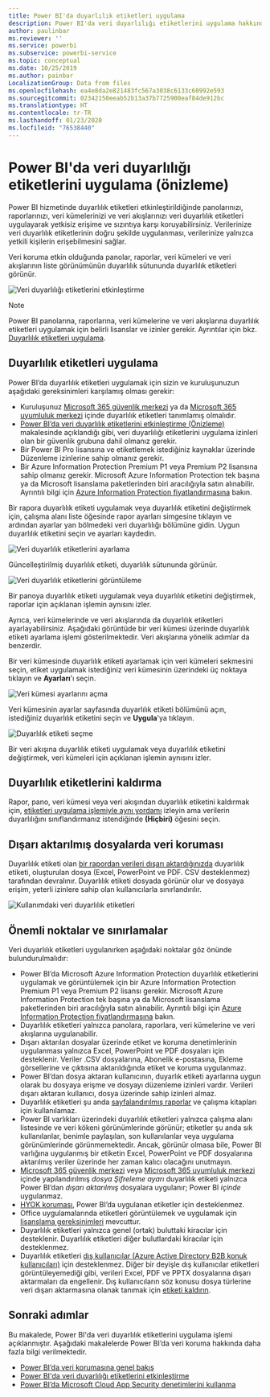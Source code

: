 ```yaml
---
title: Power BI'da duyarlılık etiketleri uygulama
description: Power BI'da veri duyarlılığı etiketlerini uygulama hakkında bilgi edinin
author: paulinbar
ms.reviewer: ''
ms.service: powerbi
ms.subservice: powerbi-service
ms.topic: conceptual
ms.date: 10/25/2019
ms.author: painbar
LocalizationGroup: Data from files
ms.openlocfilehash: ea4e8da2e821483fc567a3038c6133c60992e593
ms.sourcegitcommit: 02342150eeab52b13a37b7725900eaf84de912bc
ms.translationtype: HT
ms.contentlocale: tr-TR
ms.lasthandoff: 01/23/2020
ms.locfileid: "76538440"
---
```

# <a name="apply-data-sensitivity-labels-in-power-bi-preview"></a>Power BI'da veri duyarlılığı etiketlerini uygulama (önizleme)

Power BI hizmetinde duyarlılık etiketleri etkinleştirildiğinde panolarınızı, raporlarınızı, veri kümelerinizi ve veri akışlarınızı veri duyarlılık etiketleri uygulayarak yetkisiz erişime ve sızıntıya karşı koruyabilirsiniz. Verilerinize veri duyarlılık etiketlerinin doğru şekilde uygulanması, verilerinize yalnızca yetkili kişilerin erişebilmesini sağlar.

Veri koruma etkin olduğunda panolar, raporlar, veri kümeleri ve veri akışlarının liste görünümünün duyarlılık sütununda duyarlılık etiketleri görünür.

![Veri duyarlılığı etiketlerini etkinleştirme](media/service-security-apply-data-sensitivity-labels/apply-data-sensitivity-labels-01.png)

> [!NOTE]
> Power BI panolarına, raporlarına, veri kümelerine ve veri akışlarına duyarlılık etiketleri uygulamak için belirli lisanslar ve izinler gerekir. Ayrıntılar için bkz. [Duyarlılık etiketleri uygulama](#applying-sensitivity-labels).

## <a name="applying-sensitivity-labels"></a>Duyarlılık etiketleri uygulama

Power BI’da duyarlılık etiketleri uygulamak için sizin ve kuruluşunuzun aşağıdaki gereksinimleri karşılamış olması gerekir:

* Kuruluşunuz [Microsoft 365 güvenlik merkezi](https://security.microsoft.com/) ya da [Microsoft 365 uyumluluk merkezi](https://compliance.microsoft.com/) içinde duyarlılık etiketleri tanımlamış olmalıdır.
* [Power BI’da veri duyarlılık etiketlerini etkinleştirme (Önizleme)](../admin/service-security-enable-data-sensitivity-labels.md#enable-data-sensitivity-labels) makalesinde açıklandığı gibi, veri duyarlılığı etiketlerini uygulama izinleri olan bir güvenlik grubuna dahil olmanız gerekir.
* Bir Power BI Pro lisansına ve etiketlemek istediğiniz kaynaklar üzerinde Düzenleme izinlerine sahip olmanız gerekir. 
* Bir Azure Information Protection Premium P1 veya Premium P2 lisansına sahip olmanız gerekir. Microsoft Azure Information Protection tek başına ya da Microsoft lisanslama paketlerinden biri aracılığıyla satın alınabilir. Ayrıntılı bilgi için [Azure Information Protection fiyatlandırmasına](https://azure.microsoft.com/pricing/details/information-protection/) bakın.

Bir rapora duyarlılık etiketi uygulamak veya duyarlılık etiketini değiştirmek için, çalışma alanı liste öğesinde rapor ayarları simgesine tıklayın ve ardından ayarlar yan bölmedeki veri duyarlılığı bölümüne gidin. Uygun duyarlılık etiketini seçin ve ayarları kaydedin.

![Veri duyarlılık etiketlerini ayarlama](media/service-security-apply-data-sensitivity-labels/apply-data-sensitivity-labels-02.png)

Güncelleştirilmiş duyarlılık etiketi, duyarlılık sütununda görünür. 

![Veri duyarlılık etiketlerini görüntüleme](media/service-security-apply-data-sensitivity-labels/apply-data-sensitivity-labels-03.png)

Bir panoya duyarlılık etiketi uygulamak veya duyarlılık etiketini değiştirmek, raporlar için açıklanan işlemin aynısını izler. 

Ayrıca, veri kümelerinde ve veri akışlarında da duyarlılık etiketleri ayarlayabilirsiniz. Aşağıdaki görüntüde bir veri kümesi üzerinde duyarlılık etiketi ayarlama işlemi gösterilmektedir. Veri akışlarına yönelik adımlar da benzerdir.

Bir veri kümesinde duyarlılık etiketi ayarlamak için veri kümeleri sekmesini seçin, etiket uygulamak istediğiniz veri kümesinin üzerindeki üç noktaya tıklayın ve **Ayarları**'ı seçin.

![Veri kümesi ayarlarını açma](media/service-security-apply-data-sensitivity-labels/apply-data-sensitivity-labels-05.png)

Veri kümesinin ayarlar sayfasında duyarlılık etiketi bölümünü açın, istediğiniz duyarlılık etiketini seçin ve **Uygula**'ya tıklayın.

![Duyarlılık etiketi seçme](media/service-security-apply-data-sensitivity-labels/apply-data-sensitivity-labels-06.png)

Bir veri akışına duyarlılık etiketi uygulamak veya duyarlılık etiketini değiştirmek, veri kümeleri için açıklanan işlemin aynısını izler.

## <a name="removing-sensitivity-labels"></a>Duyarlılık etiketlerini kaldırma
Rapor, pano, veri kümesi veya veri akışından duyarlılık etiketini kaldırmak için, [etiketleri uygulama işlemiyle aynı yordamı](#applying-sensitivity-labels) izleyin ama verilerin duyarlılığını sınıflandırmanız istendiğinde **(Hiçbiri)** öğesini seçin. 

## <a name="data-protection-in-exported-files"></a>Dışarı aktarılmış dosyalarda veri koruması

Duyarlılık etiketi olan [bir rapordan verileri dışarı aktardığınızda](https://docs.microsoft.com/power-bi/consumer/end-user-export) duyarlılık etiketi, oluşturulan dosya (Excel, PowerPoint ve PDF. CSV desteklenmez) tarafından devralınır. Duyarlılık etiketi dosyada görünür olur ve dosyaya erişim, yeterli izinlere sahip olan kullanıcılarla sınırlandırılır.

![Kullanımdaki veri duyarlılık etiketleri](media/service-security-apply-data-sensitivity-labels/apply-data-sensitivity-labels-04b.png)

## <a name="considerations-and-limitations"></a>Önemli noktalar ve sınırlamalar

Veri duyarlılık etiketleri uygulanırken aşağıdaki noktalar göz önünde bulundurulmalıdır:

* Power BI’da Microsoft Azure Information Protection duyarlılık etiketlerini uygulamak ve görüntülemek için bir Azure Information Protection Premium P1 veya Premium P2 lisansı gerekir. Microsoft Azure Information Protection tek başına ya da Microsoft lisanslama paketlerinden biri aracılığıyla satın alınabilir. Ayrıntılı bilgi için [Azure Information Protection fiyatlandırmasına](https://azure.microsoft.com/pricing/details/information-protection/) bakın.
* Duyarlılık etiketleri yalnızca panolara, raporlara, veri kümelerine ve veri akışlarına uygulanabilir.
* Dışarı aktarılan dosyalar üzerinde etiket ve koruma denetimlerinin uygulanması yalnızca Excel, PowerPoint ve PDF dosyaları için desteklenir. Veriler .CSV dosyalarına, Abonelik e-postasına, Ekleme görsellerine ve çıktısına aktarıldığında etiket ve koruma uygulanmaz.
* Power BI’dan dosya aktaran kullanıcının, duyarlık etiketi ayarlarına uygun olarak bu dosyaya erişme ve dosyayı düzenleme izinleri vardır. Verileri dışarı aktaran kullanıcı, dosya üzerinde sahip izinleri almaz. 
* Duyarlılık etiketleri şu anda [sayfalandırılmış raporlar]( https://docs.microsoft.com/power-bi/paginated-reports-report-builder-power-bi) ve çalışma kitapları için kullanılamaz. 
* Power BI varlıkları üzerindeki duyarlılık etiketleri yalnızca çalışma alanı listesinde ve veri kökeni görünümlerinde görünür; etiketler şu anda sık kullanılanlar, benimle paylaşılan, son kullanılanlar veya uygulama görünümlerinde görünmemektedir. Ancak, görünür olmasa bile, Power BI varlığına uygulanmış bir etiketin Excel, PowerPoint ve PDF dosyalarına aktarılmış veriler üzerinde her zaman kalıcı olacağını unutmayın.
* [Microsoft 365 güvenlik merkezi](https://security.microsoft.com/) veya [Microsoft 365 uyumluluk merkezi](https://compliance.microsoft.com/) içinde yapılandırılmış *dosya Şifreleme ayarı* duyarlılık etiketi yalnızca Power BI’dan *dışarı aktarılmış* dosyalara uygulanır; Power BI *içinde* uygulanmaz.
* [HYOK koruması](https://docs.microsoft.com/azure/information-protection/configure-adrms-restrictions), Power BI’da uygulanan etiketler için desteklenmez.
* Office uygulamalarında etiketleri görüntülemek ve uygulamak için [lisanslama gereksinimleri](https://docs.microsoft.com/microsoft-365/compliance/sensitivity-labels-office-apps#subscription-and-licensing-requirements-for-sensitivity-labels) mevcuttur.
* Duyarlılık etiketleri yalnızca genel (ortak) buluttaki kiracılar için desteklenir. Duyarlılık etiketleri diğer bulutlardaki kiracılar için desteklenmez.
* Duyarlılık etiketleri [dış kullanıcılar (Azure Active Directory B2B konuk kullanıcıları)](../service-admin-azure-ad-b2b.md) için desteklenmez. Diğer bir deyişle dış kullanıcılar etiketleri görüntüleyemediği gibi, verileri Excel, PDF ve PPTX dosyalarına dışarı aktarmaları da engellenir. Dış kullanıcıların söz konusu dosya türlerine veri dışarı aktarmasına olanak tanımak için [etiketi kaldırın](#removing-sensitivity-labels).

## <a name="next-steps"></a>Sonraki adımlar

Bu makalede, Power BI'da veri duyarlılık etiketlerini uygulama işlemi açıklanmıştır. Aşağıdaki makalelerde Power BI’da veri koruma hakkında daha fazla bilgi verilmektedir. 

* [Power BI’da veri korumasına genel bakış](../admin/service-security-data-protection-overview.md)
* [Power BI'da veri duyarlılığı etiketlerini etkinleştirme](../admin/service-security-enable-data-sensitivity-labels.md)
* [Power BI’da Microsoft Cloud App Security denetimlerini kullanma](../admin/service-security-using-microsoft-cloud-app-security-controls.md)